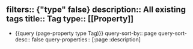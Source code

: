 filters:: {"type" false}
description:: All existing tags
title:: Tag
type:: [[Property]]
---

- {{query (page-property type Tag)}}
  query-sort-by:: page
  query-sort-desc:: false
  query-properties:: [:page :description]